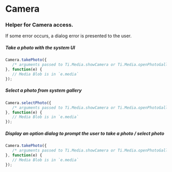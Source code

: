 # Camera

### Helper for Camera access.

If some error occurs, a dialog error is presented to the user.

##### Take a photo with the system UI

```javascript
Camera.takePhoto({
   /* arguments passed to Ti.Media.showCamera or Ti.Media.openPhotoGallery */
}, function(e) {
   // Media Blob is in `e.media`
});
```

##### Select a photo from system gallery

```javascript
Camera.selectPhoto({
   /* arguments passed to Ti.Media.showCamera or Ti.Media.openPhotoGallery */
}, function(e) {
   // Media Blob is in `e.media`
});
```

##### Display an option dialog to prompt the user to take a photo / select photo

```javascript
Camera.takePhoto({
   /* arguments passed to Ti.Media.showCamera or Ti.Media.openPhotoGallery */
}, function(e) {
   // Media Blob is in `e.media`
});
```